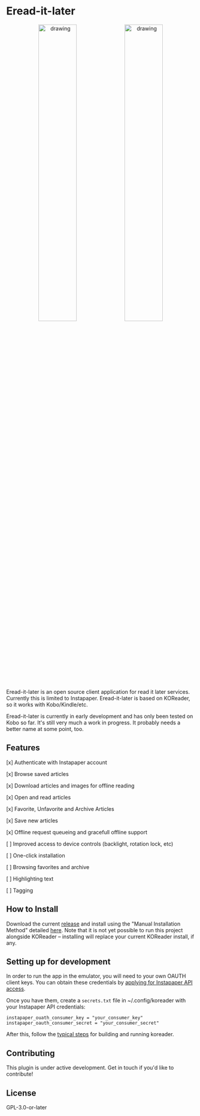 # Eread-it-later

<p align="center">
  <img src="https://github.com/user-attachments/assets/b5b5db2b-9357-4625-9b8f-fa9a692a3b7a" alt="drawing" style="width:45%;"/>
  <img src="https://github.com/user-attachments/assets/f0c72004-3f0e-4984-8537-b92983d227ca" alt="drawing" style="width:45%;"/>
</p>

Eread-it-later is an open source client application for read it later services. Currently this is limited to Instapaper. Eread-it-later is based on KOReader, so it works with Kobo/Kindle/etc.

Eread-it-later is currently in early development and has only been tested on Kobo so far. It's still very much a work in progress. It probably needs a better name at some point, too.

## Features

[x] Authenticate with Instapaper account

[x] Browse saved articles

[x] Download articles and images for offline reading

[x] Open and read articles

[x] Favorite, Unfavorite and Archive Articles

[x] Save new articles

[x] Offline request queueing and gracefull offline support

[ ] Improved access to device controls (backlight, rotation lock, etc)

[ ] One-click installation

[ ] Browsing favorites and archive

[ ] Highlighting text

[ ] Tagging

## How to Install

Download the current [release](https://github.com/quicklywilliam/ereaditlater/releases) and install using the "Manual Installation Method" detailed [here](https://github.com/koreader/koreader/wiki/Installation-on-Kobo-devices#manual-installation-method-based-on-kfmon). Note that it is not yet possible to run this project alongside KOReader – installing will replace your current KOReader install, if any.

## Setting up for development

In order to run the app in the emulator, you will need to your own OAUTH client keys. You can obtain these credentials by [applying for Instapaper API access](https://www.instapaper.com/api).

Once you have them, create a `secrets.txt` file in ~/.config/koreader with your Instapaper API credentials:

```
instapaper_ouath_consumer_key = "your_consumer_key"
instapaper_oauth_consumer_secret = "your_consumer_secret"
```

After this, follow the [typical steps](https://github.com/koreader/koreader/blob/master/doc/Building.md) for building and running koreader.

## Contributing

This plugin is under active development. Get in touch if you'd like to contribute!

## License

GPL-3.0-or-later
